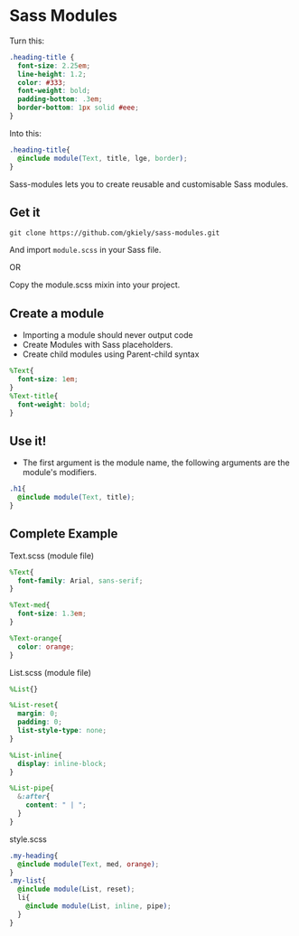 Sass Modules
=======

Turn this:

```scss
.heading-title {
  font-size: 2.25em;
  line-height: 1.2;
  color: #333;
  font-weight: bold;
  padding-bottom: .3em;
  border-bottom: 1px solid #eee;
}
```

Into this:
```scss
.heading-title{
  @include module(Text, title, lge, border);
}
```

Sass-modules lets you to create reusable and customisable Sass modules.


Get it
----

`git clone https://github.com/gkiely/sass-modules.git` 

And import `module.scss` in your Sass file.

OR

Copy the module.scss mixin into your project.



Create a module
----
- Importing a module should never output code
- Create Modules with Sass placeholders.
- Create child modules using Parent-child syntax

```scss
%Text{
  font-size: 1em;
}
%Text-title{
  font-weight: bold;
}
```


Use it!
----
- The first argument is the module name, the following arguments are the module's modifiers.
```scss
.h1{
  @include module(Text, title);
}
```




Complete Example
-----
Text.scss (module file)
```scss
%Text{
  font-family: Arial, sans-serif;
}

%Text-med{
  font-size: 1.3em;
}

%Text-orange{
  color: orange;
}
```

List.scss (module file)
```scss
%List{}

%List-reset{
  margin: 0;
  padding: 0;
  list-style-type: none;
}

%List-inline{
  display: inline-block;
}

%List-pipe{
  &:after{
    content: " | ";
  }
}
```

style.scss
```scss
.my-heading{
  @include module(Text, med, orange);
}
.my-list{
  @include module(List, reset);
  li{
    @include module(List, inline, pipe);
  }
}
```